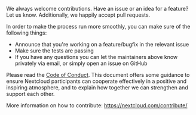 We always welcome contributions. Have an issue or an idea for a feature? Let us know. Additionally, we happily accept pull requests.

In order to make the process run more smoothly, you can make sure of the following things:

- Announce that you're working on a feature/bugfix in the relevant issue
- Make sure the tests are passing
- If you have any questions you can let the maintainers above know privately via email, or simply open an issue on GitHub

Please read the [Code of Conduct](https://nextcloud.com/community/code-of-conduct/). This document offers some guidance to ensure Nextcloud participants can cooperate effectively in a positive and inspiring atmosphere, and to explain how together we can strengthen and support each other.

More information on how to contribute: https://nextcloud.com/contribute/
